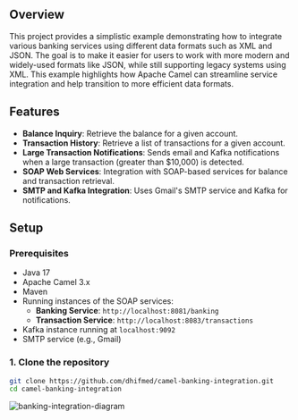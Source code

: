 ## Overview

This project provides a simplistic example demonstrating how to integrate various banking services using different data formats such as XML and JSON. The goal is to make it easier for users to work with more modern and widely-used formats like JSON, while still supporting legacy systems using XML. This example highlights how Apache Camel can streamline service integration and help transition to more efficient data formats.

## Features
- **Balance Inquiry**: Retrieve the balance for a given account.
- **Transaction History**: Retrieve a list of transactions for a given account.
- **Large Transaction Notifications**: Sends email and Kafka notifications when a large transaction (greater than $10,000) is detected.
- **SOAP Web Services**: Integration with SOAP-based services for balance and transaction retrieval.
- **SMTP and Kafka Integration**: Uses Gmail's SMTP service and Kafka for notifications.

## Setup

### Prerequisites
- Java 17
- Apache Camel 3.x
- Maven
- Running instances of the SOAP services:
  - **Banking Service**: `http://localhost:8081/banking`
  - **Transaction Service**: `http://localhost:8083/transactions`
- Kafka instance running at `localhost:9092`
- SMTP service (e.g., Gmail)

### 1. Clone the repository

```bash
git clone https://github.com/dhifmed/camel-banking-integration.git
cd camel-banking-integration
```

![banking-integration-diagram](https://github.com/user-attachments/assets/5af39021-b292-4a74-97ea-b0496bc65f8f)

